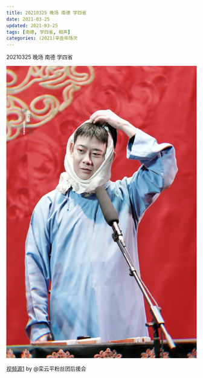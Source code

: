 ```yaml
---
title: 20210325 晚场 南德 学四省
date: 2021-03-25
updated: 2021-03-25
tags: [南德, 学四省, 相声] 
categories: (2021)辛丑年场次
---
```

20210325 晚场 南德 学四省

![](https://raw.githubusercontent.com/rhenginium/image/main/007aVJ83ly1gowioj0mucj31n82io1kz.jpg)

[视频源1](https://m.weibo.cn/6574451359/4618754040269123 ) by @栾云平粉丝团后援会

